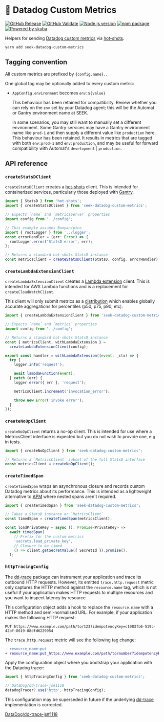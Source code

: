 # 🐶 Datadog Custom Metrics

[![GitHub Release](https://github.com/seek-oss/datadog-custom-metrics/workflows/Release/badge.svg?branch=master)](https://github.com/seek-oss/datadog-custom-metrics/actions?query=workflow%3ARelease)
[![GitHub Validate](https://github.com/seek-oss/datadog-custom-metrics/workflows/Validate/badge.svg?branch=master)](https://github.com/seek-oss/datadog-custom-metrics/actions?query=workflow%3AValidate)
[![Node.js version](https://img.shields.io/badge/node-%3E%3D%2010-brightgreen)](https://nodejs.org/en/)
[![npm package](https://img.shields.io/npm/v/seek-datadog-custom-metrics)](https://www.npmjs.com/package/seek-datadog-custom-metrics)
[![Powered by skuba](https://img.shields.io/badge/🤿%20skuba-powered-009DC4)](https://github.com/seek-oss/skuba)

Helpers for sending [Datadog custom metrics](https://docs.datadoghq.com/developers/metrics/custom_metrics/) via [hot-shots](https://github.com/brightcove/hot-shots).

```shell
yarn add seek-datadog-custom-metrics
```

## Tagging convention

All custom metrics are prefixed by `{config.name}.`.

One global tag may be optionally added to every custom metric:

- `AppConfig.environment` becomes `env:${value}`

  This behaviour has been retained for compatibility.
  Review whether you can rely on the `env` set by your Datadog agent;
  this will be the Automat or Gantry environment name at SEEK.

  In some scenarios, you may still want to manually set a different environment.
  Some Gantry services may have a Gantry environment name like `prod-1` and then supply a different value like `production` here.
  This behaviour has been retained.
  It results in metrics that are tagged with both `env:prod-1` and `env:production`,
  and may be useful for forward compatibility with Automat's `development` | `production`.

## API reference

### `createStatsDClient`

`createStatsDClient` creates a [hot-shots](https://github.com/brightcove/hot-shots) client.
This is intended for containerized services, particularly those deployed with [Gantry](https://github.com/SEEK-Jobs/gantry).

```typescript
import { StatsD } from 'hot-shots';
import { createStatsDClient } from 'seek-datadog-custom-metrics';

// Expects `name` and `metricsServer` properties
import config from '../config';

// This example assumes Bunyan/pino
import { rootLogger } from '../logger';
const errorHandler = (err: Error) => {
  rootLogger.error('StatsD error', err);
};

// Returns a standard hot-shots StatsD instance
const metricsClient = createStatsDClient(StatsD, config, errorHandler);
```

### `createLambdaExtensionClient`

`createLambdaExtensionClient` creates a [Lambda extension](https://docs.datadoghq.com/serverless/libraries_integrations/extension/) client.
This is intended for AWS Lambda functions and is a replacement for `createCloudWatchClient`.

This client will only submit metrics as a [distribution](https://docs.datadoghq.com/metrics/distributions/) which enables globally accurate aggregations for percentiles (p50, p75, p90, etc).

```typescript
import { createLambdaExtensionClient } from 'seek-datadog-custom-metrics';

// Expects `name` and `metrics` properties
import config from '../config';

// Returns a standard hot-shots StatsD instance
const { metricsClient, withLambdaExtension } =
  createLambdaExtensionClient(config);

export const handler = withLambdaExtension((event, _ctx) => {
  try {
    logger.info('request');

    await lambdaFunction(event);
  } catch (err) {
    logger.error({ err }, 'request');

    metricsClient.increment('invocation_error');

    throw new Error('invoke error');
  }
});
```

### `createNoOpClient`

`createNoOpClient` returns a no-op client.
This is intended for use where a MetricsClient interface is expected but you do not wish to provide one, e.g in tests.

```typescript
import { createNoOpClient } from 'seek-datadog-custom-metrics';

// Returns a `MetricsClient` subset of the full StatsD interface
const metricsClient = createNoOpClient();
```

### `createTimedSpan`

`createTimedSpan` wraps an asynchronous closure and records custom Datadog metrics about its performance.
This is intended as a lightweight alternative to [APM](https://www.datadoghq.com/apm/) where nested spans aren't required.

```typescript
import { createTimedSpan } from 'seek-datadog-custom-metrics';

// Takes a StatsD instance or `MetricsClient`
const timedSpan = createTimedSpan(metricsClient);

const loadPrivateKey = async (): Promise<PrivateKey> =>
  await timedSpan(
    // Prefix for the custom metrics
    'secrets.load_private_key',
    // Closure to be timed
    () => client.getSecretValue({ SecretId }).promise(),
  );
```

### `httpTracingConfig`

The [dd-trace] package can instrument your application and trace its outbound HTTP requests.
However, its emitted `trace.http.request` metric only captures the HTTP method against the `resource.name` tag,
which is not useful if your application makes HTTP requests to multiple resources and you want to inspect latency by resource.

This configuration object adds a hook to replace the `resource.name` with a HTTP method and semi-normalised URL.
For example, if your application makes the following HTTP request:

```http
PUT https://www.example.com/path/to/123?idempotencyKey=c1083fb6-519c-42bf-8619-08dfd6229954
```

The `trace.http.request` metric will see the following tag change:

```diff
- resource_name:put
+ resource_name:put_https://www.example.com/path/to/number?idempotencyKey=uuid
```

Apply the configuration object where you bootstrap your application with the Datadog tracer:

```typescript
import { httpTracingConfig } from 'seek-datadog-custom-metrics';

// DataDog/dd-trace-js#1118
datadogTracer?.use('http', httpTracingConfig);
```

This configuration may be superseded in future if the underlying [dd-trace] implementation is corrected.

[DataDog/dd-trace-js#1118](https://github.com/DataDog/dd-trace-js/issues/1118)

[dd-trace]: https://github.com/DataDog/dd-trace-js
